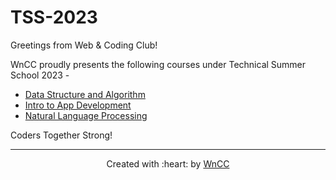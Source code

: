 # TSS-2023
Greetings from Web & Coding Club!

WnCC proudly presents the following courses under Technical Summer School 2023 - 

* [Data Structure and Algorithm]()
* [Intro to App Development]()
* [Natural Language Processing]() 

Coders Together Strong!
***

<p align="center">Created with :heart: by <a href="https://www.wncc-iitb.org/">WnCC</a></p>

